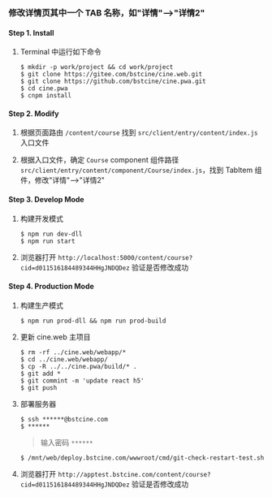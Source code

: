 ### 修改详情页其中一个 TAB 名称，如"详情"-->"详情2"

#### Step 1. Install

1. Terminal 中运行如下命令

	```shell
	$ mkdir -p work/project && cd work/project
	$ git clone https://gitee.com/bstcine/cine.web.git
	$ git clone https://github.com/bstcine/cine.pwa.git
	$ cd cine.pwa
	$ cnpm install
	```

#### Step 2. Modify

1. 根据页面路由 `/content/course` 找到 `src/client/entry/content/index.js` 入口文件

2. 根据入口文件，确定 `Course` component 组件路径 `src/client/entry/content/component/Course/index.js`，找到 TabItem 组件，修改"详情"-->"详情2"


#### Step 3. Develop Mode

1. 构建开发模式

    ```shell
    $ npm run dev-dll
    $ npm run start
    ```

2. 浏览器打开 `http://localhost:5000/content/course?cid=d011516184489344HHgJNDQDez` 验证是否修改成功


#### Step 4. Production Mode

1. 构建生产模式

    ```shell
    $ npm run prod-dll && npm run prod-build
    ```

2. 更新 cine.web 主项目

    ```shell
    $ rm -rf ../cine.web/webapp/*
    $ cd ../cine.web/webapp/
    $ cp -R ../../cine.pwa/build/* .
    $ git add *
    $ git commint -m 'update react h5'
    $ git push
    ```

3. 部署服务器

    ```shell
    $ ssh ******@bstcine.com
    $ ******
    ```		
	> 输入密码 `******` 

	```shell
	$ /mnt/web/deploy.bstcine.com/wwwroot/cmd/git-check-restart-test.sh
	```

4. 浏览器打开 `http://apptest.bstcine.com/content/course?cid=d011516184489344HHgJNDQDez` 验证是否修改成功	
